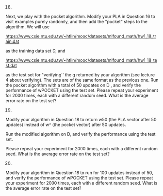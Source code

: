 18.

Next, we play with the pocket algorithm. Modify your PLA in Question 16 to visit examples purely randomly, and then add the "pocket" steps to the algorithm. We will use

https://www.csie.ntu.edu.tw/~htlin/mooc/datasets/mlfound_math/hw1_18_train.dat

as the training data set D, and

https://www.csie.ntu.edu.tw/~htlin/mooc/datasets/mlfound_math/hw1_18_test.dat

as the test set for "verifying'' the g returned by your algorithm (see lecture 4 about verifying). The sets are of the same format as the previous one. Run the pocket algorithm with a total of 50 updates on D , and verify the performance of wPOCKET using the test set. Please repeat your experiment for 2000 times, each with a different random seed. What is the average error rate on the test set?

19.

Modify your algorithm in Question 18 to return w50 (the PLA vector after 50 updates) instead of w^ (the pocket vector) after 50 updates.

Run the modified algorithm on D, and verify the performance using the test set.

Please repeat your experiment for 2000 times, each with a different random seed. What is the average error rate on the test set?

20.

Modify your algorithm in Question 18 to run for 100 updates instead of 50, and verify the performance of wPOCKET using the test set. Please repeat your experiment for 2000 times, each with a different random seed. What is the average error rate on the test set?